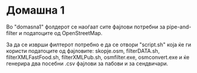 # Домашна 1

<p> Во "domasna1" фолдерот се наоѓаат сите фајлови потребни за pipe-and-filter и податоците од OpenStreetMap. </p>
<p> За да се изврши филтерот потребно е да се отвори "script.sh" која ќе ги користи податоците од фајловите: skopje.osm, filterDATA.sh, filterXMLFastFood.sh, filterXMLPub.sh, osmfilter.exe, osmconvert.exe и ќе генерира два посебни .csv фајлови за пабови и за сендвичари. </p>
